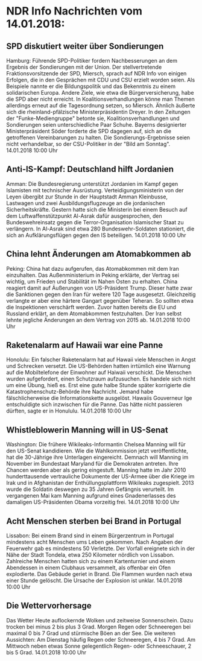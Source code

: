 # NDR Info Nachrichten vom 14.01.2018:


## SPD diskutiert weiter über Sondierungen
Hamburg: Führende SPD-Politiker fordern Nachbesserungen an dem Ergebnis der Sondierungen mit der Union. Der stellvertretende Fraktionsvorsitzende der SPD, Miersch, sprach auf NDR Info von einigen Erfolgen, die in den Gesprächen mit CDU und CSU erzielt worden seien. Als Beispiele nannte er die Bildungspolitik und das Bekenntnis zu einem solidarischen Europa. Andere Ziele, wie etwa die Bürgerversicherung, habe die SPD aber nicht erreicht. In Koalitionsverhandlungen könne man Themen allerdings erneut auf die Tagesordnung setzen, so Miersch. Ähnlich äußerte sich die rheinland-pfälzische Ministerpräsidentin Dreyer. In den Zeitungen der "Funke-Mediengruppe" betonte sie, Koalitionsverhandlungen und Sondierungen seien unterschiedliche Paar Schuhe. Bayerns designierter Ministerpräsident Söder forderte die SPD dagegen auf, sich an die getroffenen Vereinbarungen zu halten. Die Sondierungs-Ergebnisse seien nicht verhandelbar, so der CSU-Politiker in der "Bild am Sonntag". 14.01.2018 10:00 Uhr 

## Anti-IS-Kampf: Deutschland hilft Jordanien
Amman: Die Bundesregierung unterstützt Jordanien im Kampf gegen Islamisten mit technischer Ausrüstung. Verteidigungsministerin von der Leyen übergibt zur Stunde in der Hauptstadt Amman Kleinbusse, Lastwagen und zwei Ausbildungsflugzeuge an die jordanischen Sicherheitskräfte. Gestern hatte sich die Ministerin bei einem Besuch auf dem Luftwaffenstützpunkt Al-Asrak dafür ausgesprochen, den Bundeswehreinsatz gegen die Terror-Organisation Islamischer Staat zu verlängern. In Al-Asrak sind etwa 280 Bundeswehr-Soldaten stationiert, die sich an Aufklärungsflügen gegen den IS beteiligen. 14.01.2018 10:00 Uhr 

## China lehnt Änderungen am Atomabkommen ab
Peking:	China hat dazu aufgerufen, das Atomabkommen mit dem Iran einzuhalten. Das Außenministerium in Peking erklärte, der Vertrag sei wichtig, um Frieden und Stabilität im Nahen Osten zu erhalten. China reagiert damit auf Äußerungen von US-Präsident Trump. Dieser hatte zwar die Sanktionen gegen den Iran für weitere 120 Tage ausgesetzt. Gleichzeitig verlangte er aber eine härtere Gangart gegenüber Teheran. So sollten etwa die Inspektionen verschärft werden. Zuvor hatten bereits die EU und Russland erklärt, an dem Atomabkommen festzuhalten. Der Iran selbst lehnte jegliche Änderungen an dem Vertrag von 2015 ab. 14.01.2018 10:00 Uhr 

## Raketenalarm auf Hawaii war eine Panne
Honolulu: Ein falscher Raketenalarm hat auf Hawaii viele Menschen in Angst und Schrecken versetzt. Die US-Behörden hatten irrtümlich eine Warnung auf die Mobiltelefone der Einwohner auf Haiwaii verschickt. Die Menschen wurden aufgefordert, einen Schutzraum aufzusuchen. Es handele sich nicht um eine Übung, hieß es. Erst eine gute halbe Stunde später korrigierte die Katastrophenschutz-Behörde ihre Nachricht. Jemand habe fälschlicherweise die Informationskette ausgelöst. Hawaiis Gouverneur Ige entschuldigte sich inzwischen für die Panne. Das hätte nicht passieren dürften, sagte er in Honululu. 14.01.2018 10:00 Uhr 

## Whistleblowerin Manning will in US-Senat
Washington: Die frühere Wikileaks-Informantin Chelsea Manning will für den US-Senat kandidieren. Wie die Wahlkommission jetzt veröffentlichte, hat die 30-Jährige ihre Unterlagen eingereicht. Demnach will Manning im November im Bundestaat Maryland für die Demokraten antreten. Ihre Chancen werden aber als gering eingestuft. Manning hatte im Jahr 2010 hunderttausende vertrauliche Dokumente der US-Armee über die Kriege im Irak und in Afghanistan der Enthüllungsplattform Wikileaks zugespielt. 2013 wurde die Soldatin deswegen zu 35 Jahren Gefängnis verurteilt. Im vergangenen Mai kam Manning aufgrund eines Gnadenerlasses des damaligen US-Präsidenten Obama vorzeitig frei. 14.01.2018 10:00 Uhr 

## Acht Menschen sterben bei Brand in Portugal
Lissabon: Bei einem Brand sind in einem Bürgerzentrum in Portugal mindestens acht Menschen ums Leben gekommen. Nach Angaben der Feuerwehr gab es mindestens 50 Verletzte. Der Vorfall ereignete sich in der Nähe der Stadt Tondela, etwa 250 Kilometer nördlich von Lissabon. Zahlreiche Menschen hatten sich zu einem Kartenturnier und einem Abendessen in einem Clubhaus versammelt, als offenbar ein Ofen explodierte. Das Gebäude geriet in Brand. Die Flammen wurden nach etwa einer Stunde gelöscht. Die Ursache der Explosion ist unklar. 14.01.2018 10:00 Uhr 

## Die Wettervorhersage
Das Wetter Heute auflockernde Wolken und zeitweise Sonnenschein. Dazu trocken bei minus 2 bis plus 3 Grad. Morgen Regen oder Schneeregen bei maximal 0 bis 7 Grad und stürmische Böen an der See. Die weiteren Aussichten: Am Dienstag häufig Regen oder Schneeregen, 4 bis 7 Grad. Am Mittwoch neben etwas Sonne gelegentlich Regen- oder Schneeschauer, 2 bis 5 Grad. 14.01.2018 10:00 Uhr 
